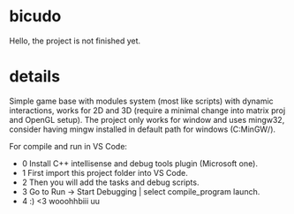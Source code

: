 # bicudo

Hello, the project is not finished yet.

# details

Simple game base with modules system (most like scripts) with dynamic interactions,
works for 2D and 3D (require a minimal change into matrix proj and OpenGL setup).
The project only works for window and uses mingw32, consider having mingw installed in default path for
windows (C:MinGW/).

For compile and run in VS Code: 
- 0 Install C++ intellisense and debug tools plugin (Microsoft one).
- 1 First import this project folder into VS Code.
- 2 Then you will add the tasks and debug scripts.
- 3 Go to Run -> Start Debugging | select compile_program launch.
- 4 :) <3 wooohhbiii uu
